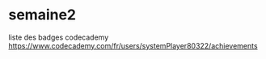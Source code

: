 # semaine2
liste des badges codecademy
https://www.codecademy.com/fr/users/systemPlayer80322/achievements
